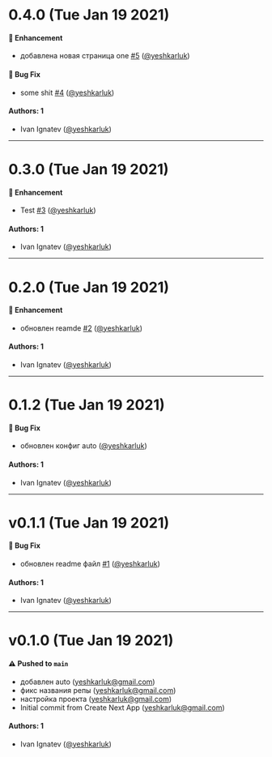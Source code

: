 # 0.4.0 (Tue Jan 19 2021)

#### 🚀 Enhancement

- добавлена новая страница one [#5](https://github.com/yeshkarluk/next-test/pull/5) ([@yeshkarluk](https://github.com/yeshkarluk))

#### 🐛 Bug Fix

- some shit [#4](https://github.com/yeshkarluk/next-test/pull/4) ([@yeshkarluk](https://github.com/yeshkarluk))

#### Authors: 1

- Ivan Ignatev ([@yeshkarluk](https://github.com/yeshkarluk))

---

# 0.3.0 (Tue Jan 19 2021)

#### 🚀 Enhancement

- Test [#3](https://github.com/yeshkarluk/next-test/pull/3) ([@yeshkarluk](https://github.com/yeshkarluk))

#### Authors: 1

- Ivan Ignatev ([@yeshkarluk](https://github.com/yeshkarluk))

---

# 0.2.0 (Tue Jan 19 2021)

#### 🚀 Enhancement

- обновлен reamde [#2](https://github.com/yeshkarluk/next-test/pull/2) ([@yeshkarluk](https://github.com/yeshkarluk))

#### Authors: 1

- Ivan Ignatev ([@yeshkarluk](https://github.com/yeshkarluk))

---

# 0.1.2 (Tue Jan 19 2021)

#### 🐛 Bug Fix

- обновлен конфиг auto ([@yeshkarluk](https://github.com/yeshkarluk))

#### Authors: 1

- Ivan Ignatev ([@yeshkarluk](https://github.com/yeshkarluk))

---

# v0.1.1 (Tue Jan 19 2021)

#### 🐛 Bug Fix

- обновлен readme файл [#1](https://github.com/yeshkarluk/next-test/pull/1) ([@yeshkarluk](https://github.com/yeshkarluk))

#### Authors: 1

- Ivan Ignatev ([@yeshkarluk](https://github.com/yeshkarluk))

---

# v0.1.0 (Tue Jan 19 2021)

#### ⚠️ Pushed to `main`

- добавлен auto (yeshkarluk@gmail.com)
- фикс названия репы (yeshkarluk@gmail.com)
- настройка проекта (yeshkarluk@gmail.com)
- Initial commit from Create Next App (yeshkarluk@gmail.com)

#### Authors: 1

- Ivan Ignatev ([@yeshkarluk](https://github.com/yeshkarluk))
